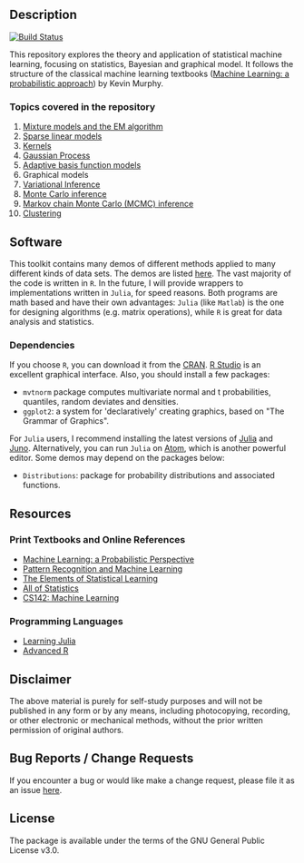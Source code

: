 ## Description
[![Build Status](https://travis-ci.org/jlin-vt/SML.svg?branch=master)](https://travis-ci.org/jlin-vt/SML)

This repository explores the theory and application of statistical machine learning, focusing on statistics, Bayesian and graphical model. It follows the structure of the classical machine learning textbooks ([Machine Learning: a probabilistic approach](https://www.amazon.com/Machine-Learning-Probabilistic-Perspective-Computation/dp/0262018020)) by Kevin Murphy.

### Topics covered in the repository
1. [Mixture models and the EM algorithm](https://github.com/jlin-vt/SML/blob/master/vignettes/Ch11.Rmd)
2. [Sparse linear models](https://github.com/jlin-vt/SML/blob/master/vignettes/Ch13.Rmd)
3. [Kernels](https://github.com/jlin-vt/SML/blob/master/vignettes/Ch14.Rmd)
4. [Gaussian Process](https://github.com/jlin-vt/SML/blob/master/vignettes/Ch15.Rmd)
5. [Adaptive basis function models](https://github.com/jlin-vt/SML/blob/master/vignettes/Ch16.Rmd)
6. Graphical models
7. [Variational Inference](https://github.com/jlin-vt/SML/blob/master/vignettes/Ch21.Rmd)
8. [Monte Carlo inference](https://github.com/jlin-vt/SML/blob/master/vignettes/Ch23.Rmd)
9. [Markov chain Monte Carlo (MCMC) inference](https://github.com/jlin-vt/SML/blob/master/vignettes/Ch24.Rmd)
10. [Clustering](https://github.com/jlin-vt/SML/blob/master/vignettes/Ch25.Rmd)

## Software
This toolkit contains many demos of different methods applied to many different kinds of data sets. The demos are listed [here](https://github.com/jlin-vt/SML/tree/master/R/vignettes). The vast majority of the code is written in `R`. In the future, I will provide wrappers to implementations written in `Julia`, for speed reasons. Both programs are math based and have their own advantages: `Julia` (like `Matlab`) is the one for designing algorithms (e.g. matrix operations), while `R` is great for data analysis and statistics.

### Dependencies
If you choose `R`, you can download it from the [CRAN](https://cran.r-project.org/).  [R Studio](https://www.rstudio.com/) is an excellent graphical interface. Also, you should install a few packages:

- `mvtnorm` package computes multivariate normal and t probabilities, quantiles, random deviates and densities.
- `ggplot2`: a system for 'declaratively' creating graphics, based on "The Grammar of Graphics".

For `Julia` users, I recommend installing the latest versions of [Julia](https://julialang.org/) and [Juno](http://junolab.org/). Alternatively, you can run `Julia` on [Atom](https://atom.io/), which is another powerful editor. Some demos may depend on the packages below:

- `Distributions`: package for probability distributions and associated functions.

##  Resources
### Print Textbooks and Online References
- [Machine Learning: a Probabilistic Perspective](http://www.cs.ubc.ca/~murphyk/MLbook/index.html)
- [Pattern Recognition and Machine Learning](https://www.amazon.com/Pattern-Recognition-Learning-Information-Statistics/dp/0387310738/ref=pd_lpo_sbs_14_img_1?_encoding=UTF8&psc=1&refRID=T2B4ZKDZR78F2J42E0FR)
- [The Elements of Statistical Learning](https://web.stanford.edu/~hastie/ElemStatLearn/)
- [All of Statistics](http://www.stat.cmu.edu/~larry/all-of-statistics/index.html)
- [CS142: Machine Learning](http://cs.brown.edu/courses/cs142/index.html)
### Programming Languages
- [Learning Julia](http://julialang.org/learning/)
- [Advanced R](http://adv-r.had.co.nz/)

## Disclaimer
The above material is purely for self-study purposes and will not be published in any form or by any means, including photocopying, recording, or other electronic or mechanical methods, without the prior written permission of original authors.

## Bug Reports / Change Requests
If you encounter a bug or would like make a change request, please file it as an issue [here](https://github.com/jlin-vt/SML/issues).

## License
The package is available under the terms of the GNU General Public License v3.0.
